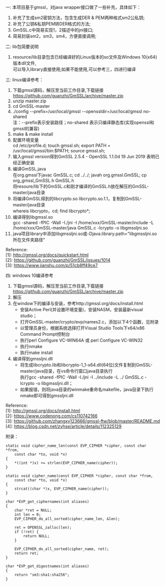 一: 本项目基于gmssl，对java wrapper接口做了一些补充，具体如下：
1. 补充了生成sm2密钥方法，包含生成DER & PEM两种格式sm2公私钥;
2. 补充了公钥&私钥PEM转DER格式的方法;
3. GmSSL.c中简易实现1，2描述中的jni接口;
4. 简易封装sm2，sm3，sm4，方便直接调用;

二: lib包简要说明 
1. resource/lib目录包含已经编译好的Linux版本的so文件及Windows 10(x64)版本dll文件,  
   可以导入library直接使用;如果不能使用,可以参考三，四进行编译

三: linux编译参考：
1. 下载gmssl源码，解压至当前工作目录,下载链接  
   https://github.com/guanzhi/GmSSL/archive/master.zip
2. unzip master.zip
3. cd GmSSL-master
4. ./config --prefix=/usr/local/gmssl --openssldir=/usr/local/gmssl no-shared  
   注：--prefix表示安装路径；no-shared 表示只编译静态库(实现openssl和gmssl的兼容)
5. make & make install
6. 配置环境变量  
   cd /etc/profile.d; touch gmssl.sh; export PATH = /usr/local/gmssl/bin:$PATH; source gmssl.sh;
7. 输入gmssl version得到GmSSL 2.5.4 - OpenSSL 1.1.0d  19 Jun 2019 表明已经正确安装
8. 编译GmSSL.java  
   在org.gmssl下javac GmSSL.c; cd ../../; javah org.gmssl.GmSSL; cp org_gmssl_GmSSL.h GmSSL.h  
   将resoure/lib下的GmSSL.c和刚才编译的GmSSL.h放在解压的GmSSL-master/java目录
9. 将编译GmSSL得到的libcrypto.so libcrypto.so.1.1，复制到GmSSL-master/java目录  
   whereis libcrypto，cd; find libcrypto*;
10. 编译得到libgmssl.so  
    gcc -shared -fPIC -Wall -I./jni -I /home/xxx/GmSSL-master/include -L /home/xxx/GmSSL-master/java GmSSL.c -lcrypto -o libgmssljni.so
11. java项目library中添加libgmssljni.so或-Djava.library.path="libgmssljni.so所在文件夹路径"

Reference:  
[1]: http://gmssl.org/docs/quickstart.html  
[2]: https://github.com/guanzhi/GmSSL/issues/1014  
[3]: https://www.jianshu.com/p/51cb8ff49ce7

四: windows 10编译参考
1. 下载gmssl源码，解压至当前工作目录,下载链接  
   https://github.com/guanzhi/GmSSL/archive/master.zip
2. 解压
3. 在window下的编译与安装，参考http://gmssl.org/docs/install.html
    - 安装Active Perl(并设置环境变量)，安装NASM，安装最新visual studio；
    - 打开GmSSL-master/crypto/evp/names2.c，添加以下4个函数，见附录
    - 以管理员身份，根据系统选择打开Visual Studio Tools下x64/x86 Command Prompt控制台
    - 执行perl Configure VC-WIN64A 或 perl Configure VC-WIN32
    - 执行nmake
    - 执行make install
4. 编译得到gmssljni.dll
    - 将生成libcrypto.lib和libcrypto-1_1-x64.dll(64位)文件复制到GmSSL-master/java目录，在vs命令行窗口java目录执行  
    执行gcc -shared -fPIC -Wall -I./jni -I ../include -L ../ GmSSL.c -lcrypto -o libgmssljni.dll；  
    - 如果报错，则将java目录的winmake重命名makefile，java目录下执行nmake即可得到gmssljni.dll

Reference:  
[1]: http://gmssl.org/docs/install.html  
[2]: https://www.codenong.com/cs110742166  
[3]: https://github.com/zhangxy123666/gmssl-ftw/blob/master/README.md  
[4]: https://blog.csdn.net/zyhse/article/details/112325129


附录：
```
static void cipher_name_len(const EVP_CIPHER *cipher, const char *from,
	const char *to, void *x)
{
	*((int *)x) += strlen(EVP_CIPHER_name(cipher));
}

static void cipher_name(const EVP_CIPHER *cipher, const char *from,
	const char *to, void *x)
{
	strcat((char *)x, EVP_CIPHER_name(cipher));
}

char *EVP_get_ciphernames(int aliases)
{
	char *ret = NULL;
	int len = 0;
	EVP_CIPHER_do_all_sorted(cipher_name_len, &len);

	ret = OPENSSL_zalloc(len);
	if (!ret) {
		return NULL;
	}

	EVP_CIPHER_do_all_sorted(cipher_name, ret);
	return ret;
}

char *EVP_get_digestnames(int aliases)
{
	return "sm3:sha1:sha256";
}
```


